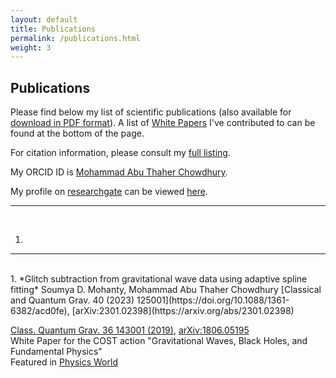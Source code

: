 ```yaml
---
layout: default
title: Publications
permalink: /publications.html
weight: 3
---
```


## Publications

Please find below my list of scientific publications (also available for [download in PDF format](/assets/BradleyKAVANAGH-PublicationList.pdf)). A list of [White Papers](#white-papers) I've contributed to can be found at the bottom of the page.

For citation information, please consult my [full listing](https://scholar.google.com/citations?hl=en&user=52g5ZvIAAAAJ).

My ORCID ID is [Mohammad Abu Thaher Chowdhury](https://orcid.org/0000-0002-7578-6832). 

My profile on [researchgate](https://www.researchgate.net/) can be viewed [here](https://www.researchgate.net/profile/Mohammad-Chowdhury-58).



*** 
<br>

1. 

***
<br>
1. *Glitch subtraction from gravitational wave data using adaptive spline fitting*
Soumya D. Mohanty, Mohammad Abu Thaher Chowdhury
[Classical and  Quantum Grav. 40 (2023) 125001](https://doi.org/10.1088/1361-6382/acd0fe), [arXiv:2301.02398](https://arxiv.org/abs/2301.02398)

[Class. Quantum Grav. 36 143001 (2019)](https://doi.org/10.1088/1361-6382/ab0587), [arXiv:1806.05195](https://arxiv.org/abs/1806.05195)  
White Paper for the COST action "Gravitational Waves, Black Holes, and Fundamental Physics"  
Featured in [Physics World](https://physicsworld.com/a/roadmap-offers-expert-insight-into-gravitational-wave-astronomy/)
